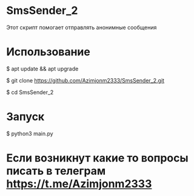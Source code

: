 # SmsSender_2
Этот скрипт помогает отправлять анонимные сообщения
# Использование 
$ apt update && apt upgrade

$ git clone https://github.com/Azimjonm2333/SmsSender_2.git

$ cd SmsSender_2
# Запуск
$ python3 main.py
# Если возникнут какие то вопросы писать в телеграм https://t.me/Azimjonm2333

